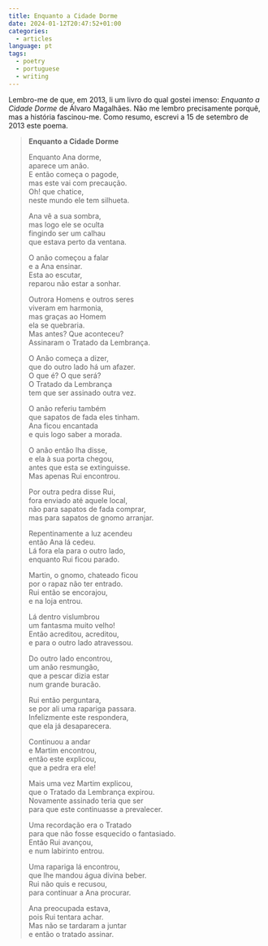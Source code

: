 ```yaml
---
title: Enquanto a Cidade Dorme
date: 2024-01-12T20:47:52+01:00
categories:
  - articles
language: pt
tags:
  - poetry
  - portuguese
  - writing
---
```


Lembro-me de que, em 2013, li um livro do qual gostei imenso: *Enquanto a Cidade Dorme* de Álvaro Magalhães. Não me lembro precisamente porquê, mas a história fascinou-me. Como resumo, escrevi a 15 de setembro de 2013 este poema.

<!--more-->

> **Enquanto a Cidade Dorme**
>
> Enquanto Ana dorme,<br>
aparece um anão.<br>
E então começa o pagode,<br>
mas este vai com precaução.<br>
Oh! que chatice,<br>
neste mundo ele tem silhueta.
>
> Ana vê a sua sombra,<br>
mas logo ele se oculta<br>
fingindo ser um calhau<br>
que estava perto da ventana.
>
> O anão começou a falar<br>
e a Ana ensinar.<br>
Esta ao escutar,<br>
reparou não estar a sonhar.
>
> Outrora Homens e outros seres<br>
viveram em harmonia,<br>
mas graças ao Homem<br>
ela se quebraria.<br>
Mas antes? Que aconteceu?<br>
Assinaram o Tratado da Lembrança.
>
> O Anão começa a dizer,<br>
que do outro lado há um afazer.<br>
O que é? O que será?<br>
O Tratado da Lembrança <br>
tem que ser assinado outra vez.
>
> O anão referiu também<br>
que sapatos de fada eles tinham.<br>
Ana ficou encantada<br>
e quis logo saber a morada.
>
> O anão então lha disse,<br>
e ela à sua porta chegou,<br>
antes que esta se extinguisse.<br>
Mas apenas Rui encontrou.
>
> Por outra pedra disse Rui,<br>
fora enviado até aquele local,<br>
não para sapatos de fada comprar,<br>
mas para sapatos de gnomo arranjar.
>
> Repentinamente a luz acendeu<br>
então Ana lá cedeu.<br>
Lá fora ela para o outro lado,<br>
enquanto Rui ficou parado.
>
> Martin, o gnomo, chateado ficou<br>
por o rapaz não ter entrado.<br>
Rui então se encorajou,<br>
e na loja entrou.
>
> Lá dentro vislumbrou<br>
um fantasma muito velho!<br>
Então acreditou, acreditou,<br>
e para o outro lado atravessou.
>
> Do outro lado encontrou,<br>
um anão resmungão,<br>
que a pescar dizia estar<br>
num grande buracão.
>
> Rui então perguntara,<br>
se por ali uma rapariga passara.<br>
Infelizmente este respondera,<br>
que ela já desaparecera.
>
> Continuou a andar<br>
e Martim encontrou,<br>
então este explicou,<br>
que a pedra era ele!
>
> Mais uma vez Martim explicou,<br>
que o Tratado da Lembrança expirou.<br>
Novamente assinado teria que ser<br>
para que este continuasse a prevalecer.
>
> Uma recordação era o Tratado<br>
para que não fosse esquecido o fantasiado.<br>
Então Rui avançou,<br>
e num labirinto entrou.
>
> Uma rapariga lá encontrou,<br>
que lhe mandou água divina beber.<br>
Rui não quis e recusou,<br>
para continuar a Ana procurar.
>
> Ana preocupada estava,<br>
pois Rui tentara achar.<br>
Mas não se tardaram a juntar<br>
e então o tratado assinar.

